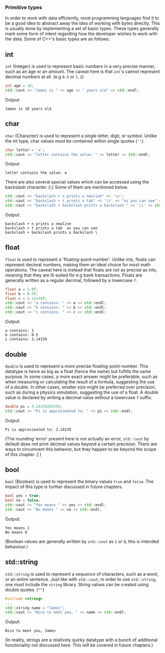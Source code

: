 ### Primitive types

In order to work with data efficiently, most programming languages find it to be a good idea to abstract away the idea of working with bytes directly.
This is usually done by implementing a set of basic types. These types generally mark some form of intent regarding how the developer wishes to work
with the data. Some of C++'s basic types are as follows:

## int
`int` (Integer) is used to represent basic numbers in a very precise manner, such as an age or an amount. The caveat here is that `int`'s cannot 
represent decimal numbers at all. (e.g `0.5` or `1.2`)
```cpp
int age = 18;
std::cout << "James is " << age << " years old" << std::endl;
```
Output:
```
James is 18 years old
```

## char
`char` (Character) is used to represent a _single_ letter, digit, or symbol. Unlike the int type, char values must be contained within single quotes (`''`).
```cpp
char letter = 'a';
std::cout << "letter contains the value: " << letter << std::endl;
```
Output:
```
letter contains the value: a
```
There are also several special values which can be accessed using the backslash character. (`\`) Some of them are mentioned below.

```cpp
std::cout << "backslash + n prints a newline" << '\n';
std::cout << "backslash + t prints a tab" << '\t' << "as you can see" << std::endl;
std::cout << "backslash + backslash prints a backslash " << '\\' << std::endl;
```
Output:
```
backslash + n prints a newline
backslash + t prints a tab	as you can see
backslash + backslash prints a backslash \
```

## float
`float` is used to represent a 'floating-point-number'. Unlike ints, floats can represent decimal numbers, making them an ideal choice for most math
operations. The caveat here is instead that floats are not as precise as ints, meaning that they are ill-suited for e.g bank transactions. Floats are
generally written as a regular decimal, followed by a lowercase `f`. 
```cpp
float a = 1.0f;
float b = 0.5f;
float c = 3.14159f;
std::cout << "a contains: " << a << std::endl;
std::cout << "b contains: " << b << std::endl;
std::cout << "c contains: " << c << std::endl;
```
Output:
```
a contains: 1
b contains: 0.5
c contains: 3.14159
```

## double
`double` is used to represent a _more_ precise floating-point-number. This datatype is twice as big as a float (hence the name) but fulfills the
same purpose. In some cases, a more exact answer might be preferable, such as when measuring or calculating the result of a formula, suggesting
the use of a double. In other cases, smaller size might be preferred over precision, such as during a physics simulation, suggesting the use of
a float. A double value is declared by writing a decimal value _without_ a lowercase `f` suffix.
```cpp
double pi = 3.14159265359;
std::cout << "Pi is approximated to: " << pi << std::endl;
```
Output:
```
Pi is approximated to: 3.14159
```
(The rounding 'error' present here is not actually an error, `std::cout` by default does not print decimal values beyond a certain precision.
There are ways to circumvent this behavior, but they happen to be beyond the scope of this chapter :] )

## bool
`bool` (Boolean) is used to represent the binary values `true` and `false`. The impact of this type is further discussed in future chapters.
```cpp
bool yes = true;
bool no = false;
std::cout << "Yes means " << yes << std::endl;
std::cout << "No means " << no << std::endl;
```
Output:
```
Yes means 1
No means 0
```
(Boolean values are generally written by `std::cout` as `1` or `0`, this is intended behaviour.)

## std::string
`std::string` is used to represent a _sequence_ of characters, such as a word, or an entire sentence. Just like with `std::cout`, in order to 
use `std::string`, one must include the `string` library. String values can be created using double quotes. (`""`)
```cpp
#include <string>
...
std::string name = "James";
std::cout << "Nice to meet you, " << name << std::endl;
```
Output:
```
Nice to meet you, James
```
(In reality, strings are a relatively quirky datatype with a bunch of additional functionality not discussed here. This will be covered in future chapters.)
